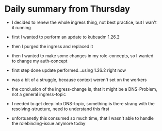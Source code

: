 # Daily summary from Thursday

- I decided to renew the whole ingress thing, not best practice, but I wan't it running
- first I wanted to perform an update to kubeadm 1.26.2
- then I purged the ingress and replaced it
- then I wanted to make some changes in my role-concepts, so I wanted to change my auth-concept

- first step done update performed...using 1.26.2 right now
- was a bit of a struggle, because context weren't set on the workers

- the conclusion of the ingress-change is, that it might be a DNS-Problem, not a general ingress-topic
- I needed to get deep into DNS-topic, something is there strang with the resolving-structure, need to understand this first

- unfortuanetly this consumed so much time, that I wasn't able to handle the rolebinding-issue anymore today
